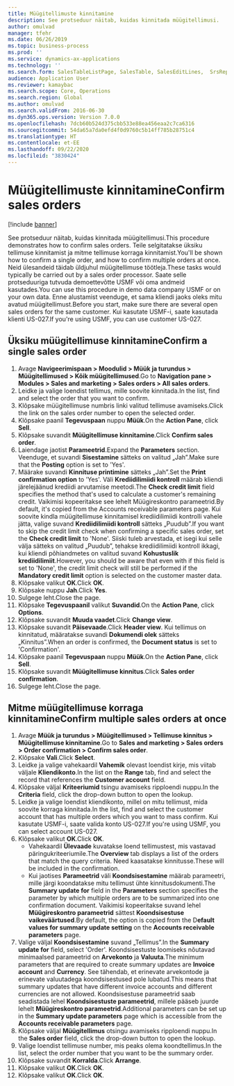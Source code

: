 ```yaml
---
title: Müügitellimuste kinnitamine
description: See protseduur näitab, kuidas kinnitada müügitellimusi.
author: omulvad
manager: tfehr
ms.date: 06/26/2019
ms.topic: business-process
ms.prod: ''
ms.service: dynamics-ax-applications
ms.technology: ''
ms.search.form: SalesTableListPage, SalesTable, SalesEditLines,  SrsReportViewerForm, CustConfirmJournal, SysQueryForm, SysQueryFieldLookUp, SysLookup, SalesParmIdLookup, SalesUnconfirmedOrdersPart
audience: Application User
ms.reviewer: kamaybac
ms.search.scope: Core, Operations
ms.search.region: Global
ms.author: omulvad
ms.search.validFrom: 2016-06-30
ms.dyn365.ops.version: Version 7.0.0
ms.openlocfilehash: 7dcb60b524d375cbb533e88ea456eaa2c7ca6316
ms.sourcegitcommit: 54da65a7da0efd4f0d9760c5b14ff785b28751c4
ms.translationtype: HT
ms.contentlocale: et-EE
ms.lasthandoff: 09/22/2020
ms.locfileid: "3830424"
---
```

# <a name="confirm-sales-orders"></a><span data-ttu-id="dfab7-103">Müügitellimuste kinnitamine</span><span class="sxs-lookup"><span data-stu-id="dfab7-103">Confirm sales orders</span></span>

[!include [banner](../../includes/banner.md)]

<span data-ttu-id="dfab7-104">See protseduur näitab, kuidas kinnitada müügitellimusi.</span><span class="sxs-lookup"><span data-stu-id="dfab7-104">This procedure demonstrates how to confirm sales orders.</span></span> <span data-ttu-id="dfab7-105">Teile selgitatakse üksiku tellimuse kinnitamist ja mitme tellimuse korraga kinnitamist.</span><span class="sxs-lookup"><span data-stu-id="dfab7-105">You'll be shown how to confirm a single order, and how to confirm multiple orders at once.</span></span> <span data-ttu-id="dfab7-106">Neid ülesandeid täidab üldjuhul müügitellimuse töötleja.</span><span class="sxs-lookup"><span data-stu-id="dfab7-106">These tasks would typically be carried out by a sales order processor.</span></span> <span data-ttu-id="dfab7-107">Saate selle protseduuriga tutvuda demoettevõtte USMF või oma andmeid kasutades.</span><span class="sxs-lookup"><span data-stu-id="dfab7-107">You can use this procedure in demo data company USMF or on your own data.</span></span> <span data-ttu-id="dfab7-108">Enne alustamist veenduge, et sama kliendi jaoks oleks mitu avatud müügitellimust.</span><span class="sxs-lookup"><span data-stu-id="dfab7-108">Before you start, make sure there are several open sales orders for the same customer.</span></span> <span data-ttu-id="dfab7-109">Kui kasutate USMF-i, saate kasutada klienti US-027.</span><span class="sxs-lookup"><span data-stu-id="dfab7-109">If you're using USMF, you can use customer US-027.</span></span>


## <a name="confirm-a-single-sales-order"></a><span data-ttu-id="dfab7-110">Üksiku müügitellimuse kinnitamine</span><span class="sxs-lookup"><span data-stu-id="dfab7-110">Confirm a single sales order</span></span>
1. <span data-ttu-id="dfab7-111">Avage **Navigeerimispaan > Moodulid > Müük ja turundus > Müügitellimused > Kõik müügitellimused**.</span><span class="sxs-lookup"><span data-stu-id="dfab7-111">Go to **Navigation pane > Modules > Sales and marketing > Sales orders > All sales orders**.</span></span>
2. <span data-ttu-id="dfab7-112">Leidke ja valige loendist tellimus, mille soovite kinnitada.</span><span class="sxs-lookup"><span data-stu-id="dfab7-112">In the list, find and select the order that you want to confirm.</span></span>
3. <span data-ttu-id="dfab7-113">Klõpsake müügitellimuse numbris linki valitud tellimuse avamiseks.</span><span class="sxs-lookup"><span data-stu-id="dfab7-113">Click the link on the sales order number to open the selected order.</span></span>
4. <span data-ttu-id="dfab7-114">Klõpsake paanil **Tegevuspaan** nuppu **Müük**.</span><span class="sxs-lookup"><span data-stu-id="dfab7-114">On the **Action Pane**, click **Sell**.</span></span>
5. <span data-ttu-id="dfab7-115">Klõpsake suvandit **Müügitellimuse kinnitamine**.</span><span class="sxs-lookup"><span data-stu-id="dfab7-115">Click **Confirm sales order**.</span></span>
6. <span data-ttu-id="dfab7-116">Laiendage jaotist **Parameetrid**.</span><span class="sxs-lookup"><span data-stu-id="dfab7-116">Expand the **Parameters** section.</span></span> <span data-ttu-id="dfab7-117">Veenduge, et suvandi **Sisestamine** sätteks on valitud „Jah”.</span><span class="sxs-lookup"><span data-stu-id="dfab7-117">Make sure that the **Posting** option is set to 'Yes'.</span></span>  
7. <span data-ttu-id="dfab7-118">Määrake suvandi **Kinnituse printimine** sätteks „Jah”.</span><span class="sxs-lookup"><span data-stu-id="dfab7-118">Set the **Print confirmation option** to 'Yes'.</span></span> <span data-ttu-id="dfab7-119">Väli **Krediidilimiidi kontroll** määrab kliendi järelejäänud krediidi arvutamise meetodi.</span><span class="sxs-lookup"><span data-stu-id="dfab7-119">The **Check credit limit** field specifies the method that's used to calculate a customer's remaining credit.</span></span> <span data-ttu-id="dfab7-120">Vaikimisi kopeeritakse see lehelt Müügireskontro parameetrid.</span><span class="sxs-lookup"><span data-stu-id="dfab7-120">By default, it's copied from the Accounts receivable parameters page.</span></span> <span data-ttu-id="dfab7-121">Kui soovite kindla müügitellimuse kinnitamisel krediidilimiidi kontrolli vahele jätta, valige suvand **Krediidilimiidi kontroll** sätteks „Puudub”.</span><span class="sxs-lookup"><span data-stu-id="dfab7-121">If you want to skip the credit limit check when confirming a specific sales order, set the **Check credit limit** to 'None'.</span></span> <span data-ttu-id="dfab7-122">Siiski tuleb arvestada, et isegi kui selle välja sätteks on valitud „Puudub”, tehakse krediidilimiidi kontroll ikkagi, kui kliendi põhiandmetes on valitud suvand **Kohustuslik krediidilimiit**.</span><span class="sxs-lookup"><span data-stu-id="dfab7-122">However, you should be aware that even with if this field is set to 'None', the credit limit check will still be performed if the **Mandatory credit limit** option is selected on the customer master data.</span></span> 
8. <span data-ttu-id="dfab7-123">Klõpsake valikut **OK**.</span><span class="sxs-lookup"><span data-stu-id="dfab7-123">Click **OK**.</span></span>
9. <span data-ttu-id="dfab7-124">Klõpsake nuppu **Jah**.</span><span class="sxs-lookup"><span data-stu-id="dfab7-124">Click **Yes**.</span></span>
10. <span data-ttu-id="dfab7-125">Sulgege leht.</span><span class="sxs-lookup"><span data-stu-id="dfab7-125">Close the page.</span></span>
11. <span data-ttu-id="dfab7-126">Klõpsake **Tegevuspaanil** valikut **Suvandid**.</span><span class="sxs-lookup"><span data-stu-id="dfab7-126">On the **Action Pane**, click **Options**.</span></span>
12. <span data-ttu-id="dfab7-127">Klõpsake suvandit **Muuda vaadet**.</span><span class="sxs-lookup"><span data-stu-id="dfab7-127">Click **Change view**.</span></span>
13. <span data-ttu-id="dfab7-128">Klõpsake suvandit **Päisevaade**.</span><span class="sxs-lookup"><span data-stu-id="dfab7-128">Click **Header view**.</span></span> <span data-ttu-id="dfab7-129">Kui tellimus on kinnitatud, määratakse suvandi **Dokumendi olek** sätteks „Kinnitus”.</span><span class="sxs-lookup"><span data-stu-id="dfab7-129">When an order is confirmed, the **Document status** is set to 'Confirmation'.</span></span> 
14. <span data-ttu-id="dfab7-130">Klõpsake paanil **Tegevuspaan** nuppu **Müük**.</span><span class="sxs-lookup"><span data-stu-id="dfab7-130">On the **Action Pane**, click **Sell**.</span></span>
15. <span data-ttu-id="dfab7-131">Klõpsake suvandit **Müügitellimuse kinnitus**.</span><span class="sxs-lookup"><span data-stu-id="dfab7-131">Click **Sales order confirmation**.</span></span>
16. <span data-ttu-id="dfab7-132">Sulgege leht.</span><span class="sxs-lookup"><span data-stu-id="dfab7-132">Close the page.</span></span>

## <a name="confirm-multiple-sales-orders-at-once"></a><span data-ttu-id="dfab7-133">Mitme müügitellimuse korraga kinnitamine</span><span class="sxs-lookup"><span data-stu-id="dfab7-133">Confirm multiple sales orders at once</span></span>
1. <span data-ttu-id="dfab7-134">Avage **Müük ja turundus > Müügitellimused > Tellimuse kinnitus > Müügitellimuse kinnitamine**.</span><span class="sxs-lookup"><span data-stu-id="dfab7-134">Go to **Sales and marketing > Sales orders > Order confirmation > Confirm sales order**.</span></span>
2. <span data-ttu-id="dfab7-135">Klõpsake **Vali**.</span><span class="sxs-lookup"><span data-stu-id="dfab7-135">Click **Select**.</span></span>
3. <span data-ttu-id="dfab7-136">Leidke ja valige vahekaardil **Vahemik** olevast loendist kirje, mis viitab väljale **Kliendikonto**.</span><span class="sxs-lookup"><span data-stu-id="dfab7-136">In the list on the **Range** tab, find and select the record that references the **Customer account** field.</span></span>
4. <span data-ttu-id="dfab7-137">Klõpsake väljal **Kriteeriumid** tsingu avamiseks ripploendi nuppu.</span><span class="sxs-lookup"><span data-stu-id="dfab7-137">In the **Criteria** field, click the drop-down button to open the lookup.</span></span>
5. <span data-ttu-id="dfab7-138">Leidke ja valige loendist kliendikonto, millel on mitu tellimust, mida soovite korraga kinnitada.</span><span class="sxs-lookup"><span data-stu-id="dfab7-138">In the list, find and select the customer account that has multiple orders which you want to mass confirm.</span></span> <span data-ttu-id="dfab7-139">Kui kasutate USMF-i, saate valida konto US-027.</span><span class="sxs-lookup"><span data-stu-id="dfab7-139">If you're using USMF, you can select account US-027.</span></span>  
6. <span data-ttu-id="dfab7-140">Klõpsake valikut **OK**.</span><span class="sxs-lookup"><span data-stu-id="dfab7-140">Click **OK**.</span></span>
    - <span data-ttu-id="dfab7-141">Vahekaardil **Ülevaade** kuvatakse loend tellimustest, mis vastavad päringukriteeriumile.</span><span class="sxs-lookup"><span data-stu-id="dfab7-141">The **Overview** tab displays a list of the orders that match the query criteria.</span></span> <span data-ttu-id="dfab7-142">Need kaasatakse kinnitusse.</span><span class="sxs-lookup"><span data-stu-id="dfab7-142">These will be included in the confirmation.</span></span>  
    - <span data-ttu-id="dfab7-143">Kui jaotises **Parameetrid** väli **Koondsisestamine** määrab parameetri, mille järgi koondatakse mitu tellimust ühte kinnitusdokumenti.</span><span class="sxs-lookup"><span data-stu-id="dfab7-143">The **Summary update for** field in the **Parameters** section specifies the parameter by which multiple orders are to be summarized into one confirmation document.</span></span> <span data-ttu-id="dfab7-144">Vaikimisi kopeeritakse suvand lehel **Müügireskontro parameetrid** sättest **Koondsisestuse vaikeväärtused**.</span><span class="sxs-lookup"><span data-stu-id="dfab7-144">By default, the option is copied from the D**efault values for summary update setting** on the **Accounts receivable parameters** page.</span></span>  
7. <span data-ttu-id="dfab7-145">Valige väljal **Koondsisestamine** suvand „Tellimus”.</span><span class="sxs-lookup"><span data-stu-id="dfab7-145">In the **Summary update for** field, select 'Order'.</span></span> <span data-ttu-id="dfab7-146">Koondsisestuste loomiseks nõutavad minimaalsed parameetrid on **Arvekonto** ja **Valuuta**.</span><span class="sxs-lookup"><span data-stu-id="dfab7-146">The minimum parameters that are required to create summary updates are **Invoice account** and **Currency**.</span></span> <span data-ttu-id="dfab7-147">See tähendab, et erinevate arvekontode ja erinevate valuutadega koondsisestused pole lubatud.</span><span class="sxs-lookup"><span data-stu-id="dfab7-147">This means that summary updates that have different invoice accounts and different currencies are not allowed.</span></span> <span data-ttu-id="dfab7-148">Koondsisestuse parameetrid saab seadistada lehel **Koondsisestuste parameetrid**, millele pääseb juurde lehelt **Müügireskontro parameetrid**.</span><span class="sxs-lookup"><span data-stu-id="dfab7-148">Additional parameters can be set up in the **Summary update parameters** page which is accessible from the **Accounts receivable parameters** page.</span></span> 
8. <span data-ttu-id="dfab7-149">Klõpsake väljal **Müügitellimus** otsingu avamiseks ripploendi nuppu.</span><span class="sxs-lookup"><span data-stu-id="dfab7-149">In the **Sales order** field, click the drop-down button to open the lookup.</span></span>
9. <span data-ttu-id="dfab7-150">Valige loendist tellimuse number, mis peaks olema koondtellimus.</span><span class="sxs-lookup"><span data-stu-id="dfab7-150">In the list, select the order number that you want to be the summary order.</span></span>
10. <span data-ttu-id="dfab7-151">Klõpsake suvandit **Korralda**.</span><span class="sxs-lookup"><span data-stu-id="dfab7-151">Click **Arrange**.</span></span>
11. <span data-ttu-id="dfab7-152">Klõpsake valikut **OK**.</span><span class="sxs-lookup"><span data-stu-id="dfab7-152">Click **OK**.</span></span>
12. <span data-ttu-id="dfab7-153">Klõpsake valikut **OK**.</span><span class="sxs-lookup"><span data-stu-id="dfab7-153">Click **OK**.</span></span>

